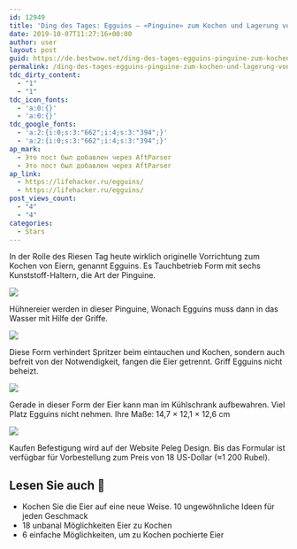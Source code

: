 ```yaml
---
id: 12949
title: 'Ding des Tages: Egguins — «Pinguine» zum Kochen und Lagerung von Hühnereiern'
date: 2019-10-07T11:27:16+00:00
author: user
layout: post
guid: https://de.bestwow.net/ding-des-tages-egguins-pinguine-zum-kochen-und-lagerung-von-h-hnereiern/
permalink: /ding-des-tages-egguins-pinguine-zum-kochen-und-lagerung-von-h-hnereiern/
tdc_dirty_content:
  - "1"
  - "1"
tdc_icon_fonts:
  - 'a:0:{}'
  - 'a:0:{}'
tdc_google_fonts:
  - 'a:2:{i:0;s:3:"662";i:4;s:3:"394";}'
  - 'a:2:{i:0;s:3:"662";i:4;s:3:"394";}'
ap_mark:
  - Это пост был добавлен через AftParser
  - Это пост был добавлен через AftParser
ap_link:
  - https://lifehacker.ru/egguins/
  - https://lifehacker.ru/egguins/
post_views_count:
  - "4"
  - "4"
categories:
  - Stars
---
```

In der Rolle des Riesen Tag heute wirklich originelle Vorrichtung zum Kochen von Eiern, genannt Egguins. Es Tauchbetrieb Form mit sechs Kunststoff-Haltern, die Art der Pinguine.

![](https://de.bestwow.net/wp-content/uploads/2019/10/shtuka-dnya-egguins-pingviny-dlya-varki-i-hraneniya-kurinyh-yaic-1.jpg) 

Hühnereier werden in dieser Pinguine, Wonach Egguins muss dann in das Wasser mit Hilfe der Griffe.

![](https://de.bestwow.net/wp-content/uploads/2019/10/shtuka-dnya-egguins-pingviny-dlya-varki-i-hraneniya-kurinyh-yaic-2.jpg) 

Diese Form verhindert Spritzer beim eintauchen und Kochen, sondern auch befreit von der Notwendigkeit, fangen die Eier getrennt. Griff Egguins nicht beheizt.

![](https://de.bestwow.net/wp-content/uploads/2019/10/shtuka-dnya-egguins-pingviny-dlya-varki-i-hraneniya-kurinyh-yaic-3.jpg) 

Gerade in dieser Form der Eier kann man im Kühlschrank aufbewahren. Viel Platz Egguins nicht nehmen. Ihre Maße: 14,7 × 12,1 × 12,6 cm

![](https://de.bestwow.net/wp-content/uploads/2019/10/shtuka-dnya-egguins-pingviny-dlya-varki-i-hraneniya-kurinyh-yaic-4.jpg) 

Kaufen Befestigung wird auf der Website Peleg Design. Bis das Formular ist verfügbar für Vorbestellung zum Preis von 18 US-Dollar (≈1 200 Rubel).

<div>
  <h2 class="read-also__title">
    <span>Lesen Sie auch</span> <span>🧐 </span>
  </h2>
  
  <ul class="read-also__list">
    <li>
      Kochen Sie die Eier auf eine neue Weise. 10 ungewöhnliche Ideen für jeden Geschmack
    </li>
    <li>
      18 unbanal Möglichkeiten Eier zu Kochen
    </li>
    <li>
      6 einfache Möglichkeiten, um zu Kochen pochierte Eier
    </li>
  </ul>
</div>